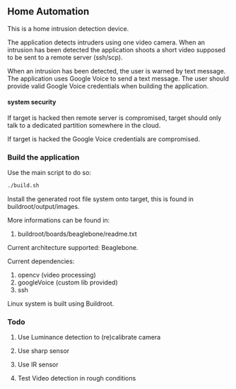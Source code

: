 ## Home Automation

This is a home intrusion detection device.

The application detects intruders using one
video camera. When an intrusion has been
detected the application shoots a short
video supposed to be sent to a remote server (ssh/scp).

When an intrusion has been detected, the user
is warned by text message.
The application uses Google Voice to send a text message.
The user should provide valid Google Voice credentials
when building the application.

#### system security

If target is hacked then remote server is
compromised, target should only talk to a
dedicated partition somewhere in the cloud.

If target is hacked the Google Voice credentials
are compromised.

### Build the application

Use the main script to do so:

```bash
./build.sh
```

Install the generated root file system onto
target, this is found in buildroot/output/images.

More informations can be found in:

 1. buildroot/boards/beaglebone/readme.txt

Current architecture supported: Beaglebone.

Current dependencies: 

 1. opencv (video processing)
 2. googleVoice (custom lib provided)
 3. ssh 

Linux system is built using Buildroot.

### Todo

1. Use Luminance detection to (re)calibrate camera
2. Use sharp sensor
3. Use IR sensor

4. Test Video detection in rough conditions 
